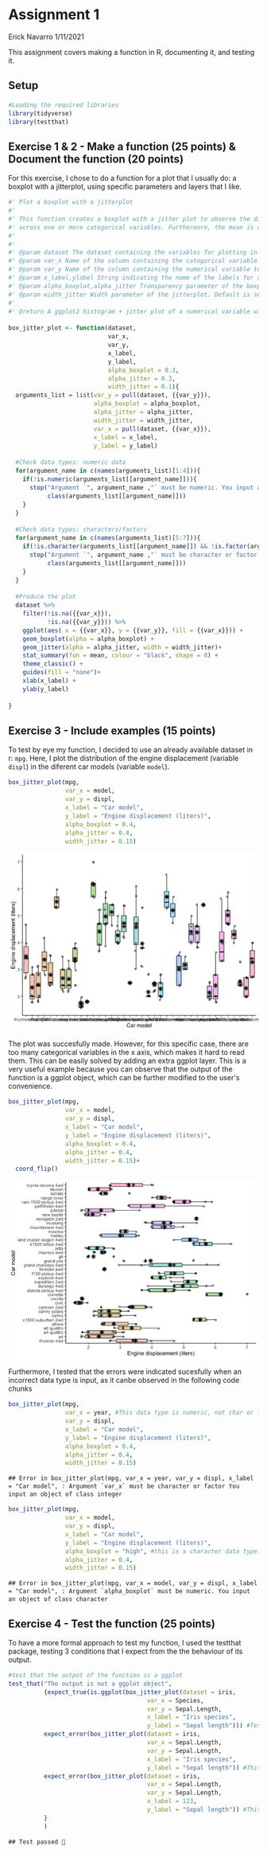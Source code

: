 Assignment 1
================
Erick Navarro
1/11/2021

This assignment covers making a function in R, documenting it, and testing it.

## Setup

``` r
#Loading the required libraries
library(tidyverse)
library(testthat)
```

## Exercise 1 & 2 - Make a function (25 points) & Document the function (20 points)

For this exercise, I chose to do a function for a plot that I usually do: a boxplot with a jitterplot, using specific parameters and layers that I like.

``` r
#' Plot a boxplot with a jitterplot
#'
#' This function creates a boxplot with a jitter plot to observe the distribution of a numeric variable 
#' across one or more categorical variables. Furthermore, the mean is denoted as a black asterisk.
#' 
#'
#' @param dataset The dataset containing the variables for plotting in a tidy format. Names come from "dataset used to plot"
#' @param var_x Name of the column containing the categorical variable to be plot in x axis. Name comes from "variable x"
#' @param var_y Name of the column containing the numerical variable to be plot in y axi. Name comes from "variable y"
#' @param x_label,ylabel String indicating the name of the labels for x and y axis. Names come from "label of axis x or y"
#' @param alpha_boxplot,alpha_jitter Transparency parameter of the boxplot and jitterplot. Default is set to 0.3. Names come from "alpha of boxplot or jitterplot"
#' @param width_jitter Width parameter of the jitterplot. Default is set to 0.1. Name comes from "width of jitterplot"
#'
#' @return A ggplot2 histogram + jitter plot of a numerical variable with the mean marked as a black asterisk. 

box_jitter_plot <- function(dataset, 
                            var_x, 
                            var_y, 
                            x_label,
                            y_label,
                            alpha_boxplot = 0.3, 
                            alpha_jitter = 0.3, 
                            width_jitter = 0.1){
  arguments_list = list(var_y = pull(dataset, {{var_y}}),
                        alpha_boxplot = alpha_boxplot,
                        alpha_jitter = alpha_jitter,
                        width_jitter = width_jitter,
                        var_x = pull(dataset, {{var_x}}),
                        x_label = x_label,
                        y_label = y_label)

  #Check data types: numeric data  
  for(argument_name in c(names(arguments_list)[1:4])){
    if(!is.numeric(arguments_list[[argument_name]])){
      stop("Argument `", argument_name ,"` must be numeric. You input an object of class ", 
           class(arguments_list[[argument_name]]))
    }
  }
  
  #Check data types: characters/factors  
  for(argument_name in c(names(arguments_list)[5:7])){
    if(!is.character(arguments_list[[argument_name]]) && !is.factor(arguments_list[[argument_name]])){
      stop("Argument `", argument_name ,"` must be character or factor You input an object of class ", 
           class(arguments_list[[argument_name]]))
    }
  }
  
  #Produce the plot
  dataset %>% 
    filter(!is.na({{var_x}}),
           !is.na({{var_y}})) %>% 
    ggplot(aes( x = {{var_x}}, y = {{var_y}}, fill = {{var_x}})) +
    geom_boxplot(alpha = alpha_boxplot) +
    geom_jitter(alpha = alpha_jitter, width = width_jitter)+
    stat_summary(fun = mean, colour = "black", shape = 8) +
    theme_classic() +
    guides(fill = "none")+
    xlab(x_label) +
    ylab(y_label)

}
```

## Exercise 3 - Include examples (15 points)

To test by eye my function, I decided to use an already available dataset in r: `mpg`. Here, I plot the distribution of the engine displacement (variable `displ`) in the diferent car models (variable `model`).

``` r
box_jitter_plot(mpg, 
                var_x = model,
                var_y = displ,
                x_label = "Car model",
                y_label = "Engine displacement (liters)",
                alpha_boxplot = 0.4,
                alpha_jitter = 0.4,
                width_jitter = 0.15)
```

![](assignment_1_files/figure-markdown_github/unnamed-chunk-3-1.png)

The plot was succesfully made. However, for this specific case, there are too many categorical variables in the x axis, which makes it hard to read them. This can be easily solved by adding an extra ggplot layer. This is a very useful example because you can observe that the output of the function is a ggplot object, which can be further modified to the user's convenience.

``` r
box_jitter_plot(mpg, 
                var_x = model,
                var_y = displ,
                x_label = "Car model",
                y_label = "Engine displacement (liters)",
                alpha_boxplot = 0.4,
                alpha_jitter = 0.4,
                width_jitter = 0.15)+
  coord_flip()
```

![](assignment_1_files/figure-markdown_github/unnamed-chunk-4-1.png)

Furthermore, I tested that the errors were indicated sucesfully when an incorrect data type is input, as it canbe observed in the following code chunks

``` r
box_jitter_plot(mpg, 
                var_x = year, #This data type is numeric, not char or factor as it should be
                var_y = displ,
                x_label = "Car model",
                y_label = "Engine displacement (liters)",
                alpha_boxplot = 0.4,
                alpha_jitter = 0.4,
                width_jitter = 0.15)
```

    ## Error in box_jitter_plot(mpg, var_x = year, var_y = displ, x_label = "Car model", : Argument `var_x` must be character or factor You input an object of class integer

``` r
box_jitter_plot(mpg, 
                var_x = model, 
                var_y = displ,
                x_label = "Car model",
                y_label = "Engine displacement (liters)",
                alpha_boxplot = "high", #this is a character data type, instead of the expected numerical value
                alpha_jitter = 0.4,
                width_jitter = 0.15)
```

    ## Error in box_jitter_plot(mpg, var_x = model, var_y = displ, x_label = "Car model", : Argument `alpha_boxplot` must be numeric. You input an object of class character

## Exercise 4 - Test the function (25 points)

To have a more formal approach to test my function, I used the testthat package, testing 3 conditions that I expect from the the behaviour of its output.

``` r
#test that the outpot of the function is a ggplot
test_that("The output is not a ggplot object",
          {expect_true(is.ggplot(box_jitter_plot(dataset = iris, 
                                       var_x = Species, 
                                       var_y = Sepal.Length,
                                       x_label = "Iris species", 
                                       y_label = "Sepal length"))) #Test that the final output is a ggplot object
          expect_error(box_jitter_plot(dataset = iris, 
                                       var_x = Sepal.Length, 
                                       var_y = Sepal.Length,
                                       x_label = "Iris species", 
                                       y_label = "Sepal length")) #This should throw an error because var_x is supposed to be a categorical variable, not numerical  
          expect_error(box_jitter_plot(dataset = iris, 
                                       var_x = Sepal.Length, 
                                       var_y = Sepal.Length,
                                       x_label = 123, 
                                       y_label = "Sepal length")) #This should throw an error because x_lab is supposed to be a string, not a numerical value
          }
          )
```

    ## Test passed 🎉
